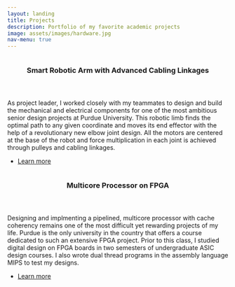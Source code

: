 ```yaml
---
layout: landing
title: Projects
description: Portfolio of my favorite academic projects
image: assets/images/hardware.jpg
nav-menu: true
---
```


<!-- Main -->
<div id="main">

<!-- Two -->
<section id="two" class="spotlights">
	<section>
		<a href="senior_design.html" class="image">
			<img src="{% link assets/images/senior_design.png %}" alt="" data-position="center center" />
		</a>
		<div class="content">
			<div class="inner">
				<header class="major">
					<h3>Smart Robotic Arm with Advanced Cabling Linkages</h3>
				</header>
				<p>As project leader, I worked closely with my teammates to design and build the mechanical and electrical components for one of the most ambitious senior design projects at Purdue University. This robotic limb finds the optimal path to any given coordinate and moves its end effector with the help of a revolutionary new elbow joint design. All the motors are centered at the base of the robot and force multiplication in each joint is achieved through pulleys and cabling linkages.</p>
				<ul class="actions">
					<li><a href="senior_design.html" class="button">Learn more</a></li>
				</ul>
			</div>
		</div>
	</section>
	<section>
		<a href="multicore.html" class="image">
			<img src="{% link assets/images/cache_control.png %}" alt="" data-position="top center" />
		</a>
		<div class="content">
			<div class="inner">
				<header class="major">
					<h3>Multicore Processor on FPGA</h3>
				</header>
				<p>Designing and implmenting a pipelined, multicore processor with cache coherency remains one of the most difficult yet rewarding projects of my life. Purdue is the only university in the country that offers a course dedicated to such an extensive FPGA project. Prior to this class, I studied digital design on FPGA boards in two semesters of undergraduate ASIC design courses. I also wrote dual thread programs in the assembly language MIPS to test my designs.</p>
				<ul class="actions">
					<li><a href="multicore.html" class="button">Learn more</a></li>
				</ul>
			</div>
		</div>
	</section>
</section>
